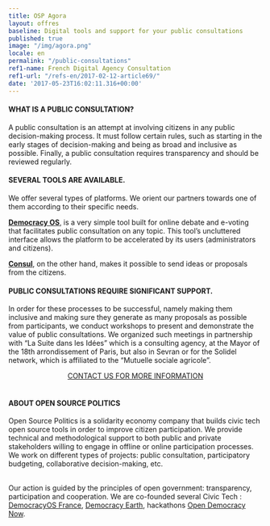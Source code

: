 ```yaml
---
title: OSP Agora
layout: offres
baseline: Digital tools and support for your public consultations
published: true
image: "/img/agora.png"
locale: en
permalink: "/public-consultations"
ref1-name: French Digital Agency Consultation
ref1-url: "/refs-en/2017-02-12-article69/"
date: '2017-05-23T16:02:11.316+00:00'
---
```


#### WHAT IS A PUBLIC CONSULTATION?

A public consultation is an attempt at involving citizens in any public decision-making process. It must follow certain rules, such as starting in the early stages of decision-making and being as broad and inclusive as possible. Finally, a public consultation requires transparency and should be reviewed regularly.

#### SEVERAL TOOLS ARE AVAILABLE.

We offer several types of platforms. We orient our partners towards one of them according to their specific needs.

[**Democracy OS**](https://dos.demo.osp.cat), is a very simple tool built for online debate and e-voting that facilitates public consultation on any topic. This tool’s uncluttered interface allows the platform to be accelerated by its users (administrators and citizens).

[**Consul**](http://www.decide.es/en/index.html), on the other hand, makes it possible to send ideas or proposals from the citizens. 

#### PUBLIC CONSULTATIONS REQUIRE SIGNIFICANT SUPPORT.

In order for these processes to be successful, namely making them inclusive and making sure they generate as many proposals as possible from participants, we conduct workshops to present and demonstrate the value of public consultations. We organized such meetings in partnership with “La Suite dans les Idées” which is a consulting agency, at the Mayor of the 18th arrondissement of Paris, but also in Sevran or for the Solidel network, which is affiliated to the “Mutuelle sociale agricole”.

<center><a href="{{ site.baseurl }}/fr/accueil#contact" class="btn btn-primary">CONTACT US FOR MORE INFORMATION</a></center>

<br>
<div class="well">
<h4>ABOUT OPEN SOURCE POLITICS</h4>

Open Source Politics is a solidarity economy company that builds civic tech open source tools in order to improve citizen participation. We provide technical and methodological support to both public and private stakeholders willing to engage in offline or online participation processes. We work on different types of projects: public consultation, participatory budgeting, collaborative decision-making, etc.

<br>
Our action is guided by the principles of open government: transparency, participation and cooperation. We are co-founded several Civic Tech : <a href="http://democracyos.eu" target="blank">DemocracyOS France</a>, <a href="http://democracy.earth" target="blank">Democracy Earth</a>, hackathons <a href="http://opendemocracynow.net" target="blank">Open Democracy Now</a>. 
</div>  
